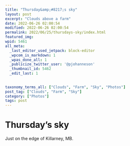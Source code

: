 ```yaml
---
title: "Thursday&amp;#8217;s sky"
layout: post
excerpt: "Clouds above a farm"
date: 2022-06-26 02:00:54
modified: 2022-06-26 02:00:54
permalink: 2022/06/25/thursdays-sky/index.html
featured_img: 
wpid: 5461
all_meta: 
  _last_editor_used_jetpack: block-editor
  _wpcom_is_markdown: 1
  _wpas_done_all: 1
  _publicize_twitter_user: '@pjohanneson'
  _thumbnail_id: 5462
  _edit_last: 1
  
  
taxonomy_terms_all: ["Clouds", "Farm", "Sky", "Photos"]
post_tag: ["Clouds", "Farm", "Sky"]
category: ["Photos"]
tags: post
---
```


# Thursday&#8217;s sky

Just on the edge of Killarney, MB.